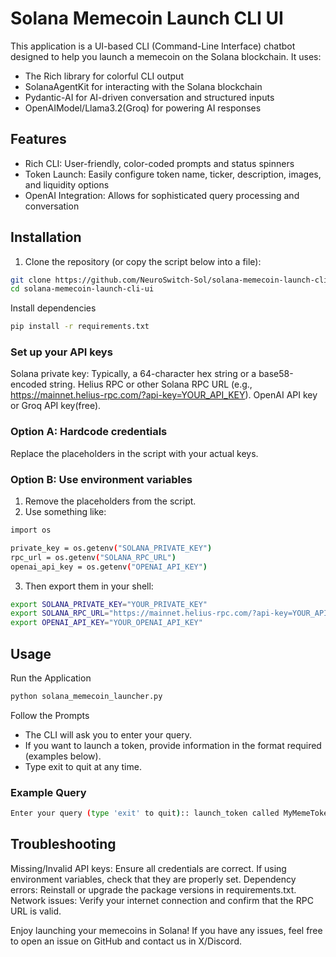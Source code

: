 # Solana Memecoin Launch CLI UI

This application is a UI-based CLI (Command-Line Interface) chatbot designed to help you launch a memecoin on the Solana blockchain. It uses:

* The Rich library for colorful CLI output
* SolanaAgentKit for interacting with the Solana blockchain
* Pydantic-AI for AI-driven conversation and structured inputs
* OpenAIModel/Llama3.2(Groq) for powering AI responses

## Features

* Rich CLI: User-friendly, color-coded prompts and status spinners
* Token Launch: Easily configure token name, ticker, description, images, and liquidity options
* OpenAI Integration: Allows for sophisticated query processing and conversation

## Installation

1. Clone the repository (or copy the script below into a file):

```bash
git clone https://github.com/NeuroSwitch-Sol/solana-memecoin-launch-cli-ui.git
cd solana-memecoin-launch-cli-ui
```

Install dependencies
```bash
pip install -r requirements.txt
```

### Set up your API keys
Solana private key: Typically, a 64-character hex string or a base58-encoded string.
Helius RPC or other Solana RPC URL (e.g., https://mainnet.helius-rpc.com/?api-key=YOUR_API_KEY).
OpenAI API key or Groq API key(free).

### Option A: Hardcode credentials
Replace the placeholders in the script with your actual keys.

### Option B: Use environment variables
1. Remove the placeholders from the script.
2. Use something like:
```bash
import os

private_key = os.getenv("SOLANA_PRIVATE_KEY")
rpc_url = os.getenv("SOLANA_RPC_URL")
openai_api_key = os.getenv("OPENAI_API_KEY")
```
3. Then export them in your shell:
```bash
export SOLANA_PRIVATE_KEY="YOUR_PRIVATE_KEY"
export SOLANA_RPC_URL="https://mainnet.helius-rpc.com/?api-key=YOUR_API_KEY"
export OPENAI_API_KEY="YOUR_OPENAI_API_KEY"
```

## Usage
Run the Application
```bash
python solana_memecoin_launcher.py

```
Follow the Prompts
- The CLI will ask you to enter your query.
- If you want to launch a token, provide information in the format required (examples below).
- Type exit to quit at any time.

### Example Query
```bash
Enter your query (type 'exit' to quit):: launch_token called MyMemeToken with a ticker='MMT' having description of A brand-new meme coin! and with image_url='https://example.com/image.png'
```

## Troubleshooting

Missing/Invalid API keys: Ensure all credentials are correct. If using environment variables, check that they are properly set.
Dependency errors: Reinstall or upgrade the package versions in requirements.txt.
Network issues: Verify your internet connection and confirm that the RPC URL is valid.

Enjoy launching your memecoins in Solana! If you have any issues, feel free to open an issue on GitHub and contact us in X/Discord.